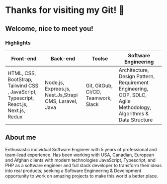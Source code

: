 # Thanks for visiting my Git! 👋  
## Welcome, nice to meet you!

### Highlights

|  Front-end   | Back-end   |  Toolse   | Software Engineering   |
| ----------- | ----------- | ----------- | ----------- |
|HTML, CSS, BootStrap, Tailwind CSS , JavaScript, Typescript, React.js, Next.js, Redux |  Node.js, Exprees.js, Nest.Js,Strapi CMS, Laravel, Java |Git, GitGub, CI/CD, Teamwork, Slack |Architecture, Design Pattern, Requirement Engineering, OOP, SDLC, Agile Methodology, Algorithms & Data Structure |

## About me
Enthusiastic individual Software Engineer with 5 years of professional and team-lead experience.
Has been working with USA, Canadian, European and Afghan clients with modern technologies JavaScript, Typescript, and PHP as a software engineer and full stack developer to transform their ideas into real products;
 seeking a Software Engineering & Development opportunity to work on amazing projects to make this world a better place.

